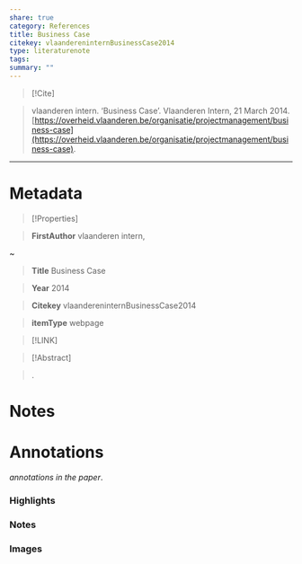 ```yaml
---
share: true
category: References
title: Business Case
citekey: vlaandereninternBusinessCase2014
type: literaturenote
tags: 
summary: ""
---
```

  
> [!Cite]   
> vlaanderen intern. ‘Business Case’. Vlaanderen Intern, 21 March 2014. [https://overheid.vlaanderen.be/organisatie/projectmanagement/business-case](https://overheid.vlaanderen.be/organisatie/projectmanagement/business-case).  
  
  
---  
  
# Metadata  
  
>[!Properties]  
> **FirstAuthor** vlaanderen intern,     
~      
> **Title** Business Case    
> **Year** 2014     
> **Citekey** vlaandereninternBusinessCase2014    
> **itemType** webpage      
  
> [!LINK]   
>    
  
> [!Abstract]  
>.  
>   
# Notes  
  
>>  
  
  
# Annotations  
_annotations in the paper_.  
### Highlights  
  
  
  
### Notes  
  
  
  
### Images  
  
